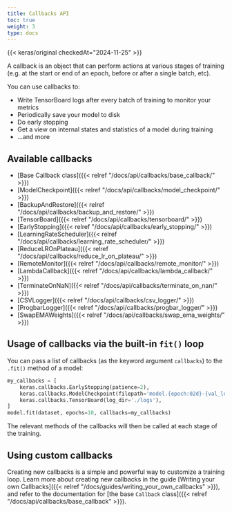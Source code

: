 ```yaml
---
title: Callbacks API
toc: true
weight: 3
type: docs
---
```


{{< keras/original checkedAt="2024-11-25" >}}

A callback is an object that can perform actions at various stages of training
(e.g. at the start or end of an epoch, before or after a single batch, etc).

You can use callbacks to:

- Write TensorBoard logs after every batch of training to monitor your metrics
- Periodically save your model to disk
- Do early stopping
- Get a view on internal states and statistics of a model during training
- ...and more

## Available callbacks

- [Base Callback class]({{< relref "/docs/api/callbacks/base_callback/" >}})
- [ModelCheckpoint]({{< relref "/docs/api/callbacks/model_checkpoint/" >}})
- [BackupAndRestore]({{< relref "/docs/api/callbacks/backup_and_restore/" >}})
- [TensorBoard]({{< relref "/docs/api/callbacks/tensorboard/" >}})
- [EarlyStopping]({{< relref "/docs/api/callbacks/early_stopping/" >}})
- [LearningRateScheduler]({{< relref "/docs/api/callbacks/learning_rate_scheduler/" >}})
- [ReduceLROnPlateau]({{< relref "/docs/api/callbacks/reduce_lr_on_plateau/" >}})
- [RemoteMonitor]({{< relref "/docs/api/callbacks/remote_monitor/" >}})
- [LambdaCallback]({{< relref "/docs/api/callbacks/lambda_callback/" >}})
- [TerminateOnNaN]({{< relref "/docs/api/callbacks/terminate_on_nan/" >}})
- [CSVLogger]({{< relref "/docs/api/callbacks/csv_logger/" >}})
- [ProgbarLogger]({{< relref "/docs/api/callbacks/progbar_logger/" >}})
- [SwapEMAWeights]({{< relref "/docs/api/callbacks/swap_ema_weights/" >}})

## Usage of callbacks via the built-in `fit()` loop

You can pass a list of callbacks (as the keyword argument `callbacks`) to the `.fit()` method of a model:

```python
my_callbacks = [
    keras.callbacks.EarlyStopping(patience=2),
    keras.callbacks.ModelCheckpoint(filepath='model.{epoch:02d}-{val_loss:.2f}.h5'),
    keras.callbacks.TensorBoard(log_dir='./logs'),
]
model.fit(dataset, epochs=10, callbacks=my_callbacks)
```

The relevant methods of the callbacks will then be called at each stage of the training.

## Using custom callbacks

Creating new callbacks is a simple and powerful way to customize a training loop.
Learn more about creating new callbacks in the guide
[Writing your own Callbacks]({{< relref "/docs/guides/writing_your_own_callbacks" >}}), and refer to
the documentation for [the base `Callback` class]({{< relref "/docs/api/callbacks/base_callback" >}}).
